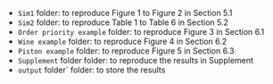 - `Sim1` folder: to reproduce Figure 1 to Figure 2 in Section 5.1
- `Sim2` folder: to reproduce Table 1 to Table 6 in Section 5.2
- `Order priority example` folder: to reproduce Figure 3 in Section 6.1
- `Wine example` folder: to reproduce Figure 4 in Section 6.2
- `Piston example` folder: to reproduce Figure 5 in Section 6.3
- `Supplement` folder folder: to reproduce the results in Supplement
- `output` folder` folder: to store the results
